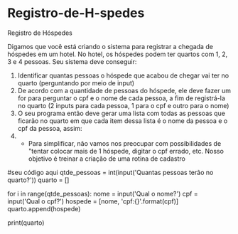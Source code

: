 # Registro-de-H-spedes
Registro de Hóspedes

Digamos que você está criando o sistema para registrar a chegada de hóspedes em um hotel. No hotel, os hóspedes podem ter quartos com 1, 2, 3 e 4 pessoas. Seu sistema deve conseguir:

1. Identificar quantas pessoas o hóspede que acabou de chegar vai ter no quarto (perguntando por meio de input)
2. De acordo com a quantidade de pessoas do hóspede, ele deve fazer um for para perguntar o cpf e o nome de cada pessoa, a fim de registrá-la no quarto (2 inputs para cada pessoa, 1 para o cpf e outro para o nome)
3. O seu programa então deve gerar uma lista com todas as pessoas que ficarão no quarto em que cada item dessa lista é o nome da pessoa e o cpf da pessoa, assim:
4. - Para simplificar, não vamos nos preocupar com possibilidades de "tentar colocar mais de 1 hóspede, digitar o cpf errado, etc. Nosso objetivo é treinar a criação de uma rotina de cadastro
  

#seu código aqui
qtde_pessoas = int(input('Quantas pessoas terão no quarto?'))
quarto = []

for i in range(qtde_pessoas):
    nome = input('Qual o nome?')
    cpf = input('Qual o cpf?')
    hospede = [nome, 'cpf:{}'.format(cpf)]
    quarto.append(hospede)
    
print(quarto)

